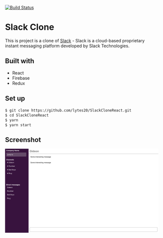 [![Build Status](https://travis-ci.org/lytes20/SlackCloneReact.svg?branch=master)](https://travis-ci.org/lytes20/SlackCloneReact)

# Slack Clone
This is project is a clone of [Slack](https://slack.com) - Slack is a cloud-based proprietary instant messaging platform developed by Slack Technologies.

## Built with
- React
- Firebase
- Redux

## Set up

    $ git clone https://github.com/lytes20/SlackCloneReact.git
    $ cd SlackCloneReact
    $ yarn
    $ yarn start

## Screenshot
 ![Preview](screenshots/slackclone_image2.png)
